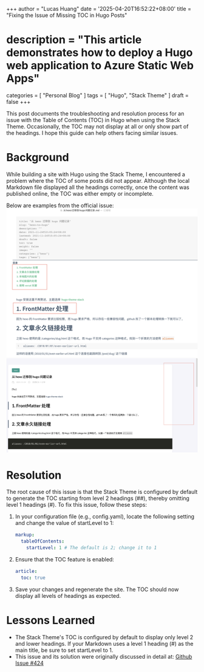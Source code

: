 +++
author = "Lucas Huang"
date = '2025-04-20T16:52:22+08:00'
title = "Fixing the Issue of Missing TOC in Hugo Posts"
# description = "This article demonstrates how to deploy a Hugo web application to Azure Static Web Apps"
categories = [
    "Personal Blog"
]
tags = [
    "Hugo",
    "Stack Theme"
]
draft = false
+++

This post documents the troubleshooting and resolution process for an issue with the Table of Contents (TOC) in Hugo when using the Stack Theme. Occasionally, the TOC may not display at all or only show part of the headings. I hope this guide can help others facing similar issues.

# Background

While building a site with Hugo using the Stack Theme, I encountered a problem where the TOC of some posts did not appear. Although the local Markdown file displayed all the headings correctly, once the content was published online, the TOC was either empty or incomplete.

Below are examples from the official issue:
![Local Markdown Rendering Style](143394011-4fac9a48-13ca-4490-b287-03c19c2e49d8.png)
![TOC Not Displaying after Publishing](143394273-2dcc1feb-d672-4d41-93b9-82348075436d.png)

# Resolution

The root cause of this issue is that the Stack Theme is configured by default to generate the TOC starting from level 2 headings (##), thereby omitting level 1 headings (#). To fix this issue, follow these steps:

1. In your configuration file (e.g., config.yaml), locate the following setting and change the value of startLevel to 1:
    ```yaml
    markup:
      tableOfContents:
        startLevel: 1 # The default is 2; change it to 1
    ```
2. Ensure that the TOC feature is enabled:
    ```yaml
    article:
      toc: true
    ```

3. Save your changes and regenerate the site. The TOC should now display all levels of headings as expected.

# Lessons Learned

- The Stack Theme's TOC is configured by default to display only level 2 and lower headings. If your Markdown uses a level 1 heading (#) as the main title, be sure to set startLevel to 1.
- This issue and its solution were originally discussed in detail at: [Github Issue #424](https://github.com/CaiJimmy/hugo-theme-stack/issues/424)